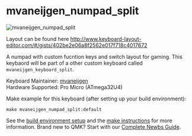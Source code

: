 # mvaneijgen_numpad_split

![mvaneijgen_numpad_split](https://i.imgur.com/xAyqNb0.jpg)

Layout can be found here http://www.keyboard-layout-editor.com/#/gists/402be2e06a8f2562e017f718c4017672

A numpad with custom fucntion keys and switch layout for gaming. This keybaord will be part of a other custom keyboard called `mvaneijgen_keyboard_split`.

Keyboard Maintainer: [mvaneijgen](https://github.com/mvaneijgen)  
Hardware Supported: Pro Micro (ATmega32U4)

Make example for this keyboard (after setting up your build environment):

    make mvaneijgen_numpad_split:default

See the [build environment setup](https://docs.qmk.fm/#/getting_started_build_tools) and the [make instructions](https://docs.qmk.fm/#/getting_started_make_guide) for more information. Brand new to QMK? Start with our [Complete Newbs Guide](https://docs.qmk.fm/#/newbs).
